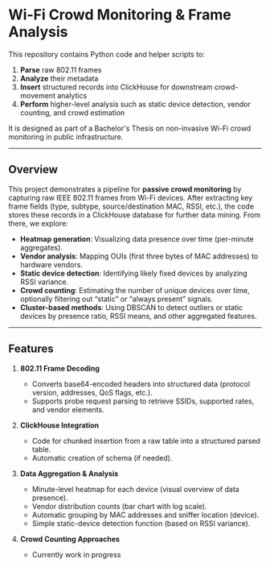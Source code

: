 # Wi-Fi Crowd Monitoring & Frame Analysis

This repository contains Python code and helper scripts to:
1. **Parse** raw 802.11 frames 
2. **Analyze** their metadata  
3. **Insert** structured records into ClickHouse for downstream crowd-movement analytics  
4. **Perform** higher-level analysis such as static device detection, vendor counting, and crowd estimation

It is designed as part of a Bachelor's Thesis on non-invasive Wi-Fi crowd monitoring in public infrastructure.

---

## Overview

This project demonstrates a pipeline for **passive crowd monitoring** by capturing raw IEEE 802.11 frames from Wi-Fi devices. After extracting key frame fields (type, subtype, source/destination MAC, RSSI, etc.), the code stores these records in a ClickHouse database for further data mining. From there, we explore:

- **Heatmap generation**: Visualizing data presence over time (per-minute aggregates).  
- **Vendor analysis**: Mapping OUIs (first three bytes of MAC addresses) to hardware vendors.  
- **Static device detection**: Identifying likely fixed devices by analyzing RSSI variance.  
- **Crowd counting**: Estimating the number of unique devices over time, optionally filtering out “static” or “always present” signals.  
- **Cluster-based methods**: Using DBSCAN to detect outliers or static devices by presence ratio, RSSI means, and other aggregated features.  

---

## Features

1. **802.11 Frame Decoding**  
   - Converts base64-encoded headers into structured data (protocol version, addresses, QoS flags, etc.).
   - Supports probe request parsing to retrieve SSIDs, supported rates, and vendor elements.

2. **ClickHouse Integration**  
   - Code for chunked insertion from a raw table into a structured parsed table.
   - Automatic creation of schema (if needed).

3. **Data Aggregation & Analysis**  
   - Minute-level heatmap for each device (visual overview of data presence).
   - Vendor distribution counts (bar chart with log scale).
   - Automatic grouping by MAC addresses and sniffer location (device).
   - Simple static-device detection function (based on RSSI variance).

4. **Crowd Counting Approaches**
   - Currently work in progress
